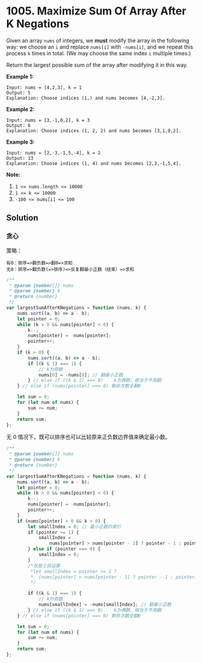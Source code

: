 # 1005. Maximize Sum Of Array After K Negations

Given an array `nums` of integers, we **must** modify the array in the following way: we choose an `i` and replace `nums[i]` with `-nums[i]`, and we repeat this process `k` times in total. (We may choose the same index `i` multiple times.)

Return the largest possible sum of the array after modifying it in this way.

**Example 1:**

```
Input: nums = [4,2,3], k = 1
Output: 5
Explanation: Choose indices (1,) and nums becomes [4,-2,3].
```

**Example 2:**

```
Input: nums = [3,-1,0,2], k = 3
Output: 6
Explanation: Choose indices (1, 2, 2) and nums becomes [3,1,0,2].
```

**Example 3:**

```
Input: nums = [2,-3,-1,5,-4], k = 2
Output: 13
Explanation: Choose indices (1, 4) and nums becomes [2,3,-1,5,4].
```

**Note:**

1. `1 <= nums.length <= 10000`
2. `1 <= k <= 10000`
3. `-100 <= nums[i] <= 100`

## Solution

### 贪心

策略：

```
有0：排序=>翻负数=>翻0=>求和
无0：排序=>翻负数(=>排序)=>反复翻最小正数（结束）=>求和
```

```javascript
/**
 * @param {number[]} nums
 * @param {number} k
 * @return {number}
 */
var largestSumAfterKNegations = function (nums, k) {
    nums.sort((a, b) => a - b);
    let pointer = 0;
    while (k > 0 && nums[pointer] < 0) {
        k--;
        nums[pointer] = -nums[pointer];
        pointer++;
    }
    if (k > 0) {
        nums.sort((a, b) => a - b);
        if ((k & 1) === 1) {
            // k为奇数
            nums[0] = -nums[0]; // 翻最小正数
        } // else if ((k & 1) === 0)    k为偶数，相当于不用翻
    } // else if (nums[pointer] === 0) 剩余次数全翻0

    let sum = 0;
    for (let num of nums) {
        sum += num;
    }
    return sum;
};
```

无 0 情况下，既可以排序也可以比较原来正负数边界值来确定最小数。

```javascript
/**
 * @param {number[]} nums
 * @param {number} k
 * @return {number}
 */
var largestSumAfterKNegations = function (nums, k) {
    nums.sort((a, b) => a - b);
    let pointer = 0;
    while (k > 0 && nums[pointer] < 0) {
        k--;
        nums[pointer] = -nums[pointer];
        pointer++;
    }
    if (nums[pointer] > 0 && k > 0) {
        let smallIndex = 0; // 最小正数的索引
        if (pointer >= 1) {
            smallIndex =
                nums[pointer] > nums[pointer - 1] ? pointer - 1 : pointer;
        } else if (pointer === 0) {
            smallIndex = 0;
        }
        /*双层三目运算
         *let smallIndex = pointer >= 1 ?
         *	(nums[pointer] > nums[pointer - 1] ? pointer - 1 : pointer) : 0;
         */

        if ((k & 1) === 1) {
            // k为奇数
            nums[smallIndex] = -nums[smallIndex]; // 翻最小正数
        } // else if ((k & 1) === 0)    k为偶数，相当于不用翻
    } // else if (nums[pointer] === 0) 剩余次数全翻0

    let sum = 0;
    for (let num of nums) {
        sum += num;
    }
    return sum;
};
```
